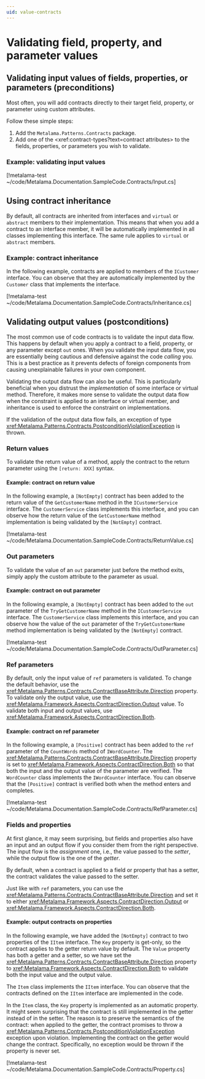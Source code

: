 ```yaml
---
uid: value-contracts
---
```


# Validating field, property, and parameter values

## Validating input values of fields, properties, or parameters (preconditions)

Most often, you will add contracts directly to their target field, property, or parameter using custom attributes.

Follow these simple steps:

1. Add the `Metalama.Patterns.Contracts` package.
2. Add one of the <xref:contract-types?text=contract attributes> to the fields, properties, or parameters you wish to validate.

### Example: validating input values

[!metalama-test ~/code/Metalama.Documentation.SampleCode.Contracts/Input.cs]

## Using contract inheritance

By default, all contracts are inherited from interfaces and `virtual` or `abstract` members to their implementation. This means that when you add a contract to an interface member, it will be automatically implemented in all classes implementing this interface. The same rule applies to `virtual` or `abstract` members.

### Example: contract inheritance

In the following example, contracts are applied to members of the `ICustomer` interface. You can observe that they are automatically implemented by the `Customer` class that implements the interface.

[!metalama-test ~/code/Metalama.Documentation.SampleCode.Contracts/Inheritance.cs]

## Validating output values (postconditions)

The most common use of code contracts is to validate the input data flow. This happens by default when you apply a contract to a field, property, or any parameter except `out` ones. When you validate the input data flow, you are essentially being cautious and defensive against the code _calling_ you. This is a best practice as it prevents defects of foreign components from causing unexplainable failures in your own component.

Validating the output data flow can also be useful. This is particularly beneficial when you distrust the _implementation_ of some interface or virtual method. Therefore, it makes more sense to validate the output data flow when the constraint is applied to an interface or virtual member, and inheritance is used to enforce the constraint on implementations.

If the validation of the output data flow fails, an exception of type <xref:Metalama.Patterns.Contracts.PostconditionViolationException> is thrown.

### Return values

To validate the return value of a method, apply the contract to the return parameter using the `[return: XXX]` syntax.

#### Example: contract on return value

In the following example, a `[NotEmpty]` contract has been added to the return value of the `GetCustomerName` method in the `ICustomerService` interface. The `CustomerService` class implements this interface, and you can observe how the return value of the `GetCustomerName` method implementation is being validated by the `[NotEmpty]` contract.

[!metalama-test ~/code/Metalama.Documentation.SampleCode.Contracts/ReturnValue.cs]

### Out parameters

To validate the value of an `out` parameter just before the method exits, simply apply the custom attribute to the parameter as usual.

#### Example: contract on out parameter

In the following example, a `[NotEmpty]` contract has been added to the `out` parameter of the `TryGetCustomerName` method in the `ICustomerService` interface. The `CustomerService` class implements this interface, and you can observe how the value of the `out` parameter of the `TryGetCustomerName` method implementation is being validated by the `[NotEmpty]` contract.

[!metalama-test ~/code/Metalama.Documentation.SampleCode.Contracts/OutParameter.cs]

### Ref parameters

By default, only the input value of `ref` parameters is validated. To change the default behavior, use the <xref:Metalama.Patterns.Contracts.ContractBaseAttribute.Direction> property. To validate only the output value, use the <xref:Metalama.Framework.Aspects.ContractDirection.Output> value. To validate both input and output values, use <xref:Metalama.Framework.Aspects.ContractDirection.Both>.

#### Example: contract on ref parameter

In the following example, a `[Positive]` contract has been added to the `ref` parameter of the `CountWords` method of `IWordCounter`. The <xref:Metalama.Patterns.Contracts.ContractBaseAttribute.Direction> property is set to <xref:Metalama.Framework.Aspects.ContractDirection.Both> so that both the input and the output value of the parameter are verified. The `WordCounter` class implements the `IWordCounter` interface. You can observe that the `[Positive]` contract is verified both when the method enters and completes.

[!metalama-test ~/code/Metalama.Documentation.SampleCode.Contracts/RefParameter.cs]

### Fields and properties

At first glance, it may seem surprising, but fields and properties also have an input and an output flow if you consider them from the right perspective. The input flow is the _assignment_ one, i.e., the value passed to the _setter_, while the output flow is the one of the _getter_.

By default, when a contract is applied to a field or property that has a setter, the contract validates the value passed to the setter.

Just like with `ref` parameters, you can use the <xref:Metalama.Patterns.Contracts.ContractBaseAttribute.Direction> and set it to either <xref:Metalama.Framework.Aspects.ContractDirection.Output> or <xref:Metalama.Framework.Aspects.ContractDirection.Both>.

#### Example: output contracts on properties

In the following example, we have added the `[NotEmpty]` contract to two properties of the `IItem` interface. The `Key` property is get-only, so the contract applies to the getter return value by default. The `Value` property has both a getter and a setter, so we have set the <xref:Metalama.Patterns.Contracts.ContractBaseAttribute.Direction> property to <xref:Metalama.Framework.Aspects.ContractDirection.Both> to validate both the input value and the output value.

The `Item` class implements the `IItem` interface. You can observe that the contracts defined on the `IItem` interface are implemented in the code.

In the `Item` class, the `Key` property is implemented as an automatic property. It might seem surprising that the contract is still implemented in the getter instead of in the setter. The reason is to preserve the semantics of the contract: when applied to the getter, the contract promises to throw a <xref:Metalama.Patterns.Contracts.PostconditionViolationException> exception upon violation. Implementing the contract on the getter would change the contract. Specifically, no exception would be thrown if the property is never set.

[!metalama-test ~/code/Metalama.Documentation.SampleCode.Contracts/Property.cs]

